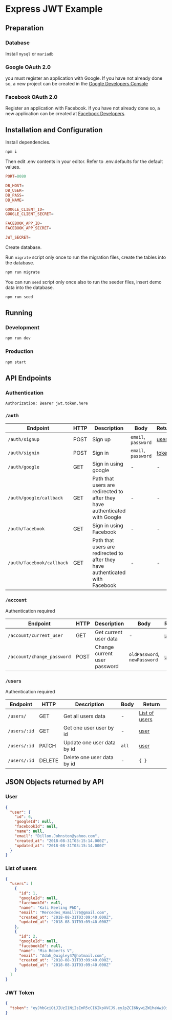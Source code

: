 # Express JWT Example
## Preparation
### Database
Install `mysql` or `mariadb`

### Google OAuth 2.0
you must register an application with Google. If you have not already done so, a new project can be created in the [Google Developers Console](https://console.developers.google.com/)

### Facebook OAuth 2.0
Register an application with Facebook. If you have not already done so, a new application can be created at [Facebook Developers](https://developers.facebook.com/).

## Installation and Configuration
Install dependencies.
```sh
npm i
```

Then edit .env contents in your editor. Refer to .env.defaults for the default values.

```conf
PORT=8080

DB_HOST=
DB_USER=
DB_PASS=
DB_NAME=

GOOGLE_CLIENT_ID=
GOOGLE_CLIENT_SECRET=

FACEBOOK_APP_ID=
FACEBOOK_APP_SECRET=

JWT_SECRET=
```

Create database.

Run `migrate` script only once to run the migration files, create the tables into the database.
```sh
npm run migrate
```

You can run `seed` script only once also to run the seeder files, insert demo data into the database.
```sh
npm run seed
```

## Running
### Development
```sh
npm run dev
```

### Production
```sh
npm start
```

## API Endpoints
### Authentication
`Authorization: Bearer jwt.token.here`

### `/auth`
| Endpoint | HTTP | Description | Body | Return |
|---|---|---|---|---|
| `/auth/signup` | POST | Sign up | `email`, `password` | [user](#user) |
| `/auth/signin` | POST | Sign in | `email`, `password` | [token](#jwt-token) |
| `/auth/google` | GET | Sign in using google | - | - |
| `/auth/google/callback` | GET | Path that users are redirected to after they have authenticated with Google | - | - |
| `/auth/facebook` | GET | Sign in using Facebook | - | - |
| `/auth/facebook/callback` | GET | Path that users are redirected to after they have authenticated with Facebook | - | - |

### `/account`
Authentication required

| Endpoint | HTTP | Description | Body | Return |
|---|---|---|---|---|
| `/account/current_user` | GET | Get current user data | - | [user](#user) |
| `/account/change_password` | POST | Change current user password | `oldPassword`, `newPassword` | [user](#user) |

### `/users`
Authentication required

| Endpoint | HTTP | Description | Body | Return |
|---|---|---|---|---|
| `/users/` | GET | Get all users data | - | [List of users](#users) |
| `/users/:id` | GET | Get one user user by id | - | [user](#user) |
| `/users/:id` | PATCH | Update one user data by id | `all` | [user](#user) |
| `/users/:id` | DELETE | Delete one user data by id | - | `{ }` |

## JSON Objects returned by API
### User
```JSON
{
  "user": {
    "id": 6,
    "googleId": null,
    "facebookId": null,
    "name": null,
    "email": "Dillon.Johnston@yahoo.com",
    "created_at": "2018-08-31T03:15:14.000Z",
    "updated_at": "2018-08-31T03:15:14.000Z"
  }
}
```

### List of users
```JSON
{
  "users": [
    {
      "id": 1,
      "googleId": null,
      "facebookId": null,
      "name": "Kali Keeling PhD",
      "email": "Mercedes_Hamill76@gmail.com",
      "created_at": "2018-08-31T03:09:40.000Z",
      "updated_at": "2018-08-31T03:09:40.000Z"
    },
    {
      "id": 2,
      "googleId": null,
      "facebookId": null,
      "name": "Mia Roberts V",
      "email": "Adah_Quigley47@hotmail.com",
      "created_at": "2018-08-31T03:09:40.000Z",
      "updated_at": "2018-08-31T03:09:40.000Z"
    }
  ]
}
```

### JWT Token
```JSON
{
  "token": "eyJhbGciOiJIUzI1NiIsInR5cCI6IkpXVCJ9.eyJpZCI6NywiZW1haWwiOiJnaWJyYW5raHJpc25hcHV0cmFAZ21haWwuY29tIiwiaWF0IjoxNTM1Njg4MDA2LCJleHAiOjE1MzYyOTI4MDZ9.jwVZHCsGKb6pLlYR--qJlLAlo8zSdK9H7Nc5tlreTXc"
}
```
